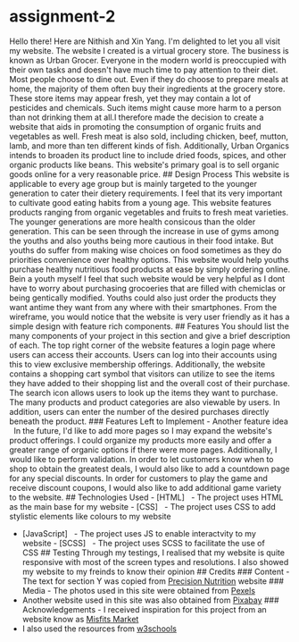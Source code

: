 # assignment-2

Hello there! Here are Nithish and Xin Yang. I'm delighted to let you all visit my website. The website I created is a virtual grocery store. The business is known as Urban Grocer. Everyone in the modern world is preoccupied with their own tasks and doesn't have much time to pay attention to their diet. Most people choose to dine out. Even if they do choose to prepare meals at home, the majority of them often buy their ingredients at the grocery store. These store items may appear fresh, yet they may contain a lot of pesticides and chemicals. Such items might cause more harm to a person than not drinking them at all.I therefore made the decision to create a website that aids in promoting the consumption of organic fruits and vegetables as well. Fresh meat is also sold, including chicken, beef, mutton, lamb, and more than ten different kinds of fish. Additionally, Urban Organics intends to broaden its product line to include dried foods, spices, and other organic products like beans. This website's primary goal is to sell organic goods online for a very reasonable price. ## Design Process This website is applicable to every age group but is mainly targeted to the younger generation to cater their dietery requirements. I feel that its very important to cultivate good eating habits from a young age. This website features products ranging from organic vegetables and fruits to fresh meat varieties. The younger generations are more health consicous than the older generation. This can be seen through the increase in use of gyms among the youths and also youths being more cautious in their food intake. But youths do suffer from making wise choices on food sometimes as they do priorities convenience over healthy options. This website would help youths purchase healthy nutritious food products at ease by simply ordering online. Bein a youth myself I feel that such website would be very helpful as I dont have to worry about purchasing grocoeries that are filled with chemiclas or being gentically modified. Youths could also just order the products they want antime they want from any where with their smartphones. From the wireframe, you would notice that the website is very user friendly as it has a simple design with feature rich components. ## Features You should list the many components of your project in this section and give a brief description of each.
The top right corner of the website features a login page where users can access their accounts.
Users can log into their accounts using this to view exclusive membership offerings.
Additionally, the website contains a shopping cart symbol that visitors can utilize to see the items they have added to their shopping list and the overall cost of their purchase. The search icon allows users to look up the items they want to purchase. The many products and product categories are also viewable by users. In addition, users can enter the number of the desired purchases directly beneath the product. ### Features Left to Implement - Another feature idea
  In the future, I'd like to add more pages so I may expand the website's product offerings. I could organize my products more easily and offer a greater range of organic options if there were more pages. Additionally, I would like to perform validation. In order to let customers know when to shop to obtain the greatest deals, I would also like to add a countdown page for any special discounts. In order for customers to play the game and receive discount coupons, I would also like to add additional game variety to the website. ## Technologies Used - [HTML]   - The project uses HTML as the main base for my website - [CSS]
  - The project uses CSS to add stylistic elements like colours to my website
- [JavaScript]   - The project uses JS to enable interactvity to my website - [SCSS]
  - The project uses SCSS to facilitate the use of CSS ## Testing Through my testings, I realised that my website is quite responsive with most of the screen types and resolutions. I also showed my website to my freinds to know their opinion ## Credits ### Content - The text for section Y was copied from [Precision Nutrition](https://www.precisionnutrition.com/all-about-organic-foods) website ### Media - The photos used in this site were obtained from [Pexels](https://www.pexels.com/search/organic%20food/)
- Another website used in this site was also obtained from [Pixabay](https://pixabay.com/images/search/people/?manual_search=1) ### Acknowledgements - I received inspiration for this project from an website know as [Misfits Market](https://www.misfitsmarket.com/whats-in-your-box)
- I also used the resources from [w3schools](https://www.w3schools.com/html/default.asp)
